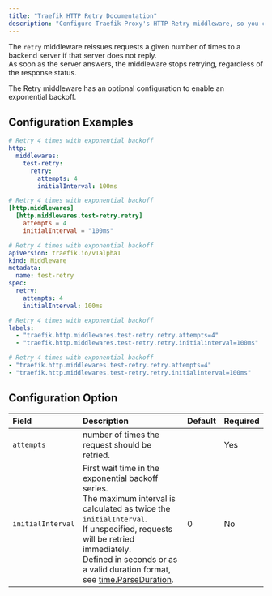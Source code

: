 ```yaml
---
title: "Traefik HTTP Retry Documentation"
description: "Configure Traefik Proxy's HTTP Retry middleware, so you can retry requests to a backend server until it succeeds. Read the technical documentation."
---
```


The `retry` middleware reissues requests a given number of times to a backend server if that server does not reply.  
As soon as the server answers, the middleware stops retrying, regardless of the response status.

The Retry middleware has an optional configuration to enable an exponential backoff.

## Configuration Examples

```yaml tab="File (YAML)"
# Retry 4 times with exponential backoff
http:
  middlewares:
    test-retry:
      retry:
        attempts: 4
        initialInterval: 100ms
```

```toml tab="File (TOML)"
# Retry 4 times with exponential backoff
[http.middlewares]
  [http.middlewares.test-retry.retry]
    attempts = 4
    initialInterval = "100ms"
```

```yaml tab="Kubernetes"
# Retry 4 times with exponential backoff
apiVersion: traefik.io/v1alpha1
kind: Middleware
metadata:
  name: test-retry
spec:
  retry:
    attempts: 4
    initialInterval: 100ms
```

```yaml tab="Docker & Swarm"
# Retry 4 times with exponential backoff
labels:
  - "traefik.http.middlewares.test-retry.retry.attempts=4"
  - "traefik.http.middlewares.test-retry.retry.initialinterval=100ms"
```

```yaml tab="Consul Catalog"
# Retry 4 times with exponential backoff
- "traefik.http.middlewares.test-retry.retry.attempts=4"
- "traefik.http.middlewares.test-retry.retry.initialinterval=100ms"
```

## Configuration Option

| Field | Description | Default | Required |
|:------|:------------|:--------|:---------|
| `attempts` | number of times the request should be retried. |  | Yes |
| `initialInterval` | First wait time in the exponential backoff series. <br />The maximum interval is calculated as twice the `initialInterval`. <br /> If unspecified, requests will be retried immediately.<br /> Defined in seconds or as a valid duration format, see [time.ParseDuration](https://golang.org/pkg/time/#ParseDuration). | 0 | No |
